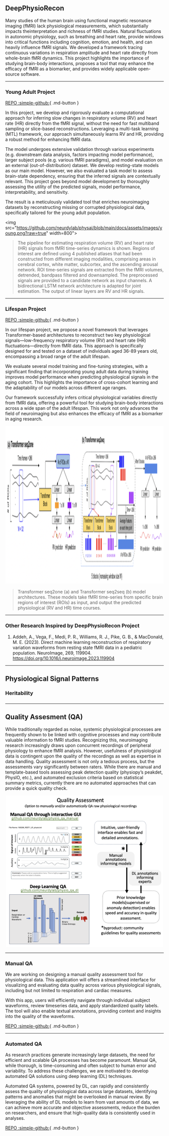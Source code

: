 ## DeepPhysioRecon

Many studies of the human brain using functional magnetic resonance imaging (fMRI) lack physiological measurements, which substantially impacts theinterpretation and richness of fMRI studies. Natural fluctuations in autonomic physiology, such as breathing and heart rate, provide windows into critical functions including cognition, emotion, and health, and can heavily influence fMRI signals. We developed a framework tracing continuous variations in respiration amplitude and heart rate directly from whole-brain fMRI dynamics. This project highlights the importance of studying brain-body interactions, proposes a tool that may enhance the efficacy of fMRI as a biomarker, and provides widely applicable open-source software.

---

### Young Adult Project

[REPO :simple-github:](#){ .md-button }

In this project, we develop and rigorously evaluate a computational approach for inferring slow changes in respiratory volume (RV) and heart rate (HR) directly from the fMRI signal, without the need for fast multiband sampling or slice-based reconstructions. Leveraging a multi-task learning (MTL) framework, our approach simultaneously learns RV and HR, providing a robust method for enhancing fMRI data.

The model undergoes extensive validation through various experiments (e.g. downstream data analysis, factors impacting model performance), larger subject pools (e.g. various fMRI paradigms), and model evaluation on an external (out-of-distribution) dataset. We develop resting-state models as our main model. However, we also evaluated a task model to assess brain-state dependency, ensuring that the inferred signals are contextually relevant. This project goes beyond model development by thoroughly assessing the utility of the predicted signals, model performance, interpretability, and sensitivity.

The result is a meticulously validated tool that enriches neuroimaging datasets by reconstructing missing or corrupted physiological data, specifically tailored for the young adult population.


> <p align="center">
<img src="https://github.com/neurdylab/physai/blob/main/docs/assets/images/young.png?raw=true" width=800">
</p>

> The pipeline for estimating respiration volume (RV) and heart rate
(HR) signals from fMRI time-series dynamics is shown. Regions of interest are defined using 4 published
atlases that had been constructed from different imaging modalities, comprising areas in cerebral cortex,
white matter, subcortex, and the ascending arousal network. ROI time-series signals are extracted from
the fMRI volumes, detrended, bandpass filtered and downsampled. The preprocessed signals are provided
to a candidate network as input channels. A bidirectional LSTM network architecture is adapted for joint
estimation. The output of linear layers are RV and HR signals.

---

### Lifespan Project

[REPO :simple-github:](#){ .md-button }

In our lifespan project, we propose a novel framework that leverages Transformer-based architectures to reconstruct two key physiological signals—low-frequency respiratory volume (RV) and heart rate (HR) fluctuations—directly from fMRI data. This approach is specifically designed for and tested on a dataset of individuals aged 36-89 years old, encompassing a broad range of the adult lifespan.

We evaluate several model training and fine-tuning strategies, with a significant finding that incorporating young adult data during training improves model performance when predicting physiological signals in the aging cohort. This highlights the importance of cross-cohort learning and the adaptability of our models across different age ranges.

Our framework successfully infers critical physiological variables directly from fMRI data, offering a powerful tool for studying brain-body interactions across a wide span of the adult lifespan. This work not only advances the field of neuroimaging but also enhances the efficacy of fMRI as a biomarker in aging research.

> <p align="center">
<img src="https://github.com/neurdylab/physai/blob/main/docs/assets/images/lifespan.png?raw=true" height="500">
</p>

> Transformer seq2one (a) and Transformer seq2seq (b) model architectures. These models take fMRI time-series from specific brain regions of interest (ROIs) as input, and output the predicted physiological (RV and HR) time courses.

---

### Other Research Inspired by DeepPhysioRecon Project
1. Addeh, A., Vega, F., Medi, P. R., Williams, R. J., Pike, G. B., & MacDonald, M. E. (2023). Direct machine learning reconstruction of respiratory variation waveforms from resting state fMRI data in a pediatric population. NeuroImage, 269, 119904. https://doi.org/10.1016/j.neuroimage.2023.119904


---
## Physiological Signal Patterns
<PLACE HOLDER>

### Heritability

### 

---
## Quality Assesment (QA)

While traditionally regarded as noise, systemic physiological processes are frequently shown to be linked with cognitive processes and may contribute valuable information to fMRI studies. Recognizing this, neuroimaging research increasingly draws upon concurrent recordings of peripheral physiology to enhance fMRI analysis. However, usefulness of physiological data is contingent upon the quality of the recordings as well as expertise in data handling. Quality assessment is not only a tedious process, but the assessments vary significantly between raters. While there are manual and template-based tools assessing peak detection quality (physiopy’s peakdet, PhysIO, etc.), and automated exclusion criteria based on statistical summary metrics, currently there are no automated approaches that can provide a quick quality check.

<p align="center">
<img src="https://github.com/neurdylab/physai/blob/main/docs/assets/images/qa.png?raw=true" width="500">
</p>

---

### Manual QA

We are working on designing a manual quality assessment tool for physiological data. This application will offers a streamlined interface for visualizing and evaluating data quality across various physiological signals, including but not limited to respiration and cardiac measures. 

With this app, users will efficiently navigate through individual subject waveforms, review timeseries data, and apply standardized quality labels. The tool will also enable textual annotations, providing context and insights into the quality of the waveforms.

[REPO :simple-github:](https://github.com/neurdylab/physio_QA_manual){ .md-button }

---

### Automated QA

As research practices generate increasingly large datasets, the need for efficient and scalable QA processes has become paramount. Manual QA, while thorough, is time-consuming and often subject to human error and variability. To address these challenges, we are motivated to develop automated QA solutions using deep learning (DL) techniques.

Automated QA systems, powered by DL, can rapidly and consistently assess the quality of physiological data across large datasets, identifying patterns and anomalies that might be overlooked in manual review. By leveraging the ability of DL models to learn from vast amounts of data, we can achieve more accurate and objective assessments, reduce the burden on researchers, and ensure that high-quality data is consistently used in analyses.

[REPO :simple-github:](https://github.com/neurdylab/physio_QA_dll){ .md-button }